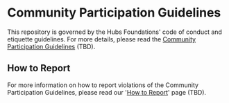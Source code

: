 # Community Participation Guidelines

This repository is governed by the Hubs Foundations' code of conduct and etiquette guidelines.
For more details, please read the
[Community Participation Guidelines](https://hubsfoundation.org) (TBD).

## How to Report
For more information on how to report violations of the Community Participation Guidelines, please read our '[How to Report](https://hubsfoundation.org)' page (TBD).

<!--
## Project Specific Etiquette

In some cases, there will be additional project etiquette.
Please update for your project.
-->
